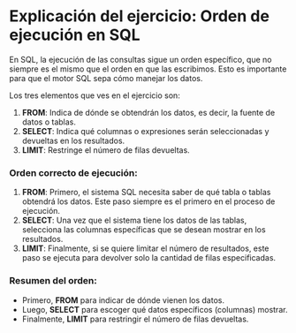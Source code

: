 # **Explicación del ejercicio: Orden de ejecución en SQL**

En SQL, la ejecución de las consultas sigue un orden específico, que no siempre es el mismo que el orden en que las escribimos. Esto es importante para que el motor SQL sepa cómo manejar los datos.

Los tres elementos que ves en el ejercicio son:
1. **FROM**: Indica de dónde se obtendrán los datos, es decir, la fuente de datos o tablas.
2. **SELECT**: Indica qué columnas o expresiones serán seleccionadas y devueltas en los resultados.
3. **LIMIT**: Restringe el número de filas devueltas.

### **Orden correcto de ejecución:**

1. **FROM**: Primero, el sistema SQL necesita saber de qué tabla o tablas obtendrá los datos. Este paso siempre es el primero en el proceso de ejecución.
2. **SELECT**: Una vez que el sistema tiene los datos de las tablas, selecciona las columnas específicas que se desean mostrar en los resultados.
3. **LIMIT**: Finalmente, si se quiere limitar el número de resultados, este paso se ejecuta para devolver solo la cantidad de filas especificadas.

### Resumen del orden:

- Primero, **FROM** para indicar de dónde vienen los datos.
- Luego, **SELECT** para escoger qué datos específicos (columnas) mostrar.
- Finalmente, **LIMIT** para restringir el número de filas devueltas.